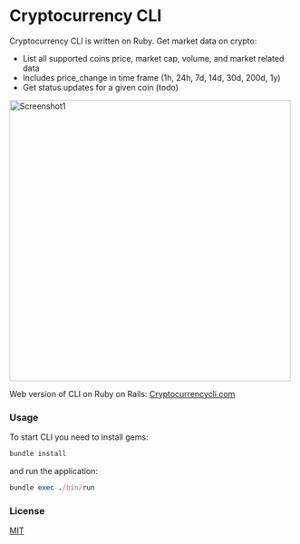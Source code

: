 # Cryptocurrency CLI

Cryptocurrency CLI is written on  Ruby. Get market data on crypto:

* List all supported coins price, market cap, volume, and market related data
* Includes price_change in time frame (1h, 24h, 7d, 14d, 30d, 200d, 1y)
* Get status updates for a given coin (todo)

<img width="496" alt="Screenshot1" src="https://user-images.githubusercontent.com/2865878/116260562-75902c00-a77f-11eb-9e2b-4fbb32501699.png">

Web version of CLI on Ruby on Rails: [Cryptocurrencycli.com](http://Cryptocurrencycli.com)

### Usage
To start CLI you need to install gems: 
```ruby
bundle install
```
and run the application:
```ruby
bundle exec ./bin/run
```

### License
[MIT](https://github.com/iogr/cryptocurrency_cli/blob/master/LICENSE)
